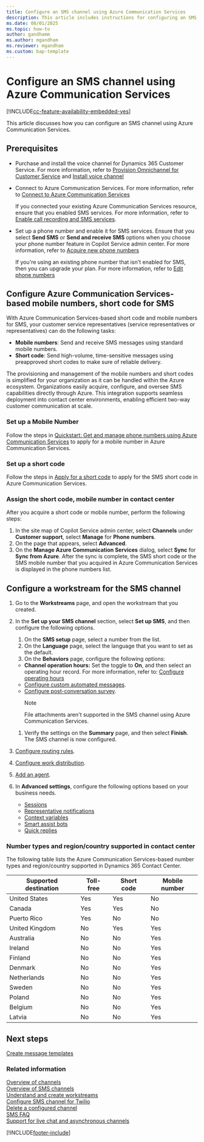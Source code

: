 ```yaml
---
title: Configure an SMS channel using Azure Communication Services
description: This article includes instructions for configuring an SMS channel using Azure Communication Services.
ms.date: 08/01/2025
ms.topic: how-to
author: gandhamm
ms.author: mgandham
ms.reviewer: mgandham
ms.custom: bap-template
---
```


# Configure an SMS channel using Azure Communication Services

[!INCLUDE[cc-feature-availability-embedded-yes](../../includes/cc-feature-availability-embedded-yes.md)]

This article discusses how you can configure an SMS channel using Azure Communication Services.

## Prerequisites

- Purchase and install the voice channel for Dynamics 365 Customer Service. For more information, refer to [Provision Omnichannel for Customer Service](/dynamics365/contact-center/implement/provision-channels) and [Install voice channel](voice-channel-install.md)

- Connect to Azure Communication Services. For more information, refer to [Connect to Azure Communication Services](voice-channel-acs-resource.md)
  
  If you connected your existing Azure Communication Services resource, ensure that you enabled SMS services. For more information, refer to [Enable call recording and SMS services](voice-channel-configure-services.md).

- Set up a phone number and enable it for SMS services. Ensure that you select **Send SMS** or **Send and receive SMS** options when you choose your phone number feature in Copilot Service admin center. For more information, refer to [Acquire new phone numbers](voice-channel-manage-phone-numbers.md#acquire-new-phone-numbers)

  If you're using an existing phone number that isn't enabled for SMS, then you can upgrade your plan. For more information, refer to [Edit phone numbers](voice-channel-manage-phone-numbers.md#edit-phone-numbers)

## Configure Azure Communication Services-based mobile numbers, short code for SMS

With Azure Communication Services-based short code and mobile numbers for SMS, your customer service representatives (service representatives or representatives) can do the following tasks:

- **Mobile numbers**: Send and receive SMS messages using standard mobile numbers.
- **Short code**: Send high-volume, time-sensitive messages using preapproved short codes to make sure of reliable delivery.

The provisioning and management of the mobile numbers and short codes is simplified for your organization as it can be handled within the Azure ecosystem. Organizations easily acquire, configure, and oversee SMS capabilities directly through Azure. This integration supports seamless deployment into contact center environments, enabling efficient two-way customer communication at scale. 

### Set up a Mobile Number 

Follow the steps in [Quickstart: Get and manage phone numbers using Azure Communication Services](/azure/communication-services/quickstarts/telephony/get-phone-number) to apply for a mobile number in Azure Communication Services.

### Set up a short code

Follow the steps in [Apply for a short code](/azure/communication-services/quickstarts/sms/apply-for-short-code) to apply for the SMS short code in Azure Communication Services.

### Assign the short code, mobile number in contact center

After you acquire a short code or mobile number, perform the following steps:

1. In the site map of Copilot Service admin center, select **Channels** under **Customer support**, select **Manage** for **Phone numbers**.
1. On the page that appears, select **Advanced**.
1. On the **Manage Azure Communication Services** dialog, select **Sync** for **Sync from Azure**. After the sync is complete, the SMS short code or the SMS mobile number that you acquired in Azure Communication Services is displayed in the phone numbers list.

## Configure a workstream for the SMS channel

1. Go to the **Workstreams** page, and open the workstream that you created.
1. In the **Set up your SMS channel** section, select **Set up SMS**, and then configure the following options.
   1. On the **SMS setup** page, select a number from the list.
   1. On the **Language** page, select the language that you want to set as the default.
   1. On the **Behaviors** page, configure the following options:
     - **Channel operation hours:** Set the toggle to **On**, and then select an operating hour record. For more information, refer to: [Configure operating hours](create-operating-hours.md)
     - [Configure custom automated messages](configure-automated-message.md).
     - [Configure post-conversation survey](configure-post-conversation-survey.md).
          > [!NOTE]
          > File attachments aren't supported in the SMS channel using Azure Communication Services. <br>
   
   1. Verify the settings on the **Summary** page, and then select **Finish**. The SMS channel is now configured.
1. [Configure routing rules](configure-work-classification.md).
1. [Configure work distribution](create-workstreams.md#configure-work-distribution).
1. [Add an agent](create-workstreams.md#add-an-agent-to-a-workstream).
1. In **Advanced settings**, configure the following options based on your business needs.
   - [Sessions](session-templates.md)
   - [Representative notifications](notification-templates.md#out-of-the-box-notification-templates)
   - [Context variables](manage-context-variables.md#add-context-variables)
   - [Smart assist bots](../develop/smart-assist-bot.md)
   - [Quick replies](create-quick-replies.md)

### Number types and region/country supported in contact center

The following table lists the Azure Communication Services-based number types and region/country supported in Dynamics 365 Contact Center.

| Supported destination | Toll-free   | Short code | Mobile number  |
|-----------------------|-------------|------------|----------------|
| United States         | Yes         | Yes        | No             |
| Canada                | Yes         | Yes        | No             |
| Puerto Rico           | Yes         | No         | No             |
| United Kingdom        | No          | Yes        | Yes            |
| Australia             | No          | No         | Yes            |
| Ireland               | No          | No         | Yes            |
| Finland               | No          | No         | Yes            |
| Denmark               | No          | No         | Yes            |
| Netherlands           | No          | No         | Yes            |
| Sweden                | No          | No         | Yes            |
| Poland                | No          | No         | Yes            |
| Belgium               | No          | No         | Yes            |
| Latvia                | No          | No         | Yes            |

## Next steps

[Create message templates](create-message-templates.md)  

### Related information

[Overview of channels](../use/channels.md)  
[Overview of SMS channels](../use/sms-channel-overview.md)  
[Understand and create workstreams](create-workstreams.md)  
[Configure SMS channel for Twilio](Configure-sms-channel-twilio.md)   
[Delete a configured channel](delete-channel.md)  
[SMS FAQ](faqs.md#sms)  
[Support for live chat and asynchronous channels](../use/channels.md)  

[!INCLUDE[footer-include](../../includes/footer-banner.md)]
